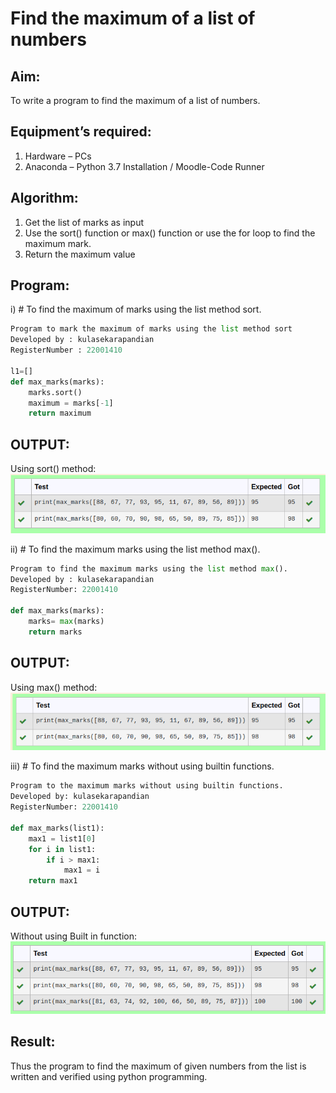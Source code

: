 # Find the maximum of a list of numbers
## Aim:
To write a program to find the maximum of a list of numbers.
## Equipment’s required:
1.	Hardware – PCs
2.	Anaconda – Python 3.7 Installation / Moodle-Code Runner
## Algorithm:
1.	Get the list of marks as input
2.	Use the sort() function or max() function or use the for loop to find the maximum mark.
3.	Return the maximum value
## Program:

i)	# To find the maximum of marks using the list method sort.
```Python
Program to mark the maximum of marks using the list method sort
Developed by : kulasekarapandian
RegisterNumber : 22001410

l1=[]
def max_marks(marks):
    marks.sort()
    maximum = marks[-1]
    return maximum
```

## OUTPUT:
Using sort() method:
![output](/output1.png)

ii)	# To find the maximum marks using the list method max().
```Python
Program to find the maximum marks using the list method max().
Developed by : kulasekarapandian
RegisterNumber: 22001410

def max_marks(marks):
    marks= max(marks)
    return marks
```

## OUTPUT:
Using max() method:
![output](/output2.png)

iii) # To find the maximum marks without using builtin functions.
```Python
Program to the maximum marks without using builtin functions.
Developed by: kulasekarapandian
RegisterNumber: 22001410

def max_marks(list1):
    max1 = list1[0]
    for i in list1:
        if i > max1:
            max1 = i
    return max1
```
## OUTPUT:
Without using Built in function:
![output](output3.png)

## Result:
Thus the program to find the maximum of given numbers from the list is written and verified using python programming.